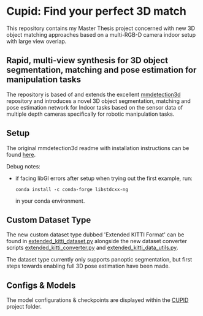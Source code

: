 # Cupid: Find your perfect 3D match

This repository contains my Master Thesis project concerned with new 3D object matching approaches based on a multi-RGB-D camera indoor setup with large view overlap.

## Rapid, multi-view synthesis for 3D object segmentation, matching and pose estimation for manipulation tasks

The repository is based of and extends the excellent [mmdetection3d](https://github.com/open-mmlab/mmdetection3d) repository and introduces a novel 3D object segmentation, matching and pose estimation network for Indoor tasks based on the sensor data of multiple depth cameras specifically for robotic manipulation tasks.

## Setup

The original mmdetection3d readme with installation instructions can be found [here](ORIG_README.md).

Debug notes:
- if facing libGl errors after setup when trying out the first example, run:
    ```
    conda install -c conda-forge libstdcxx-ng
    ```
    in your conda environment.

## Custom Dataset Type

The new custom dataset type dubbed 'Extended KITTI Format' can be found in [extended_kitti_dataset.py](./mmdet3d/datasets/extended_kitti_dataset.py) alongside the new dataset converter scripts [extended_kitti_converter.py](./tools/dataset_converters/extended_kitti_converter.py) and [extended_kitti_data_utils.py](./tools/dataset_converters/extended_kitti_data_utils.py).

The dataset type currently only supports panoptic segmentation, but first steps towards enabling full 3D pose estimation have been made.

## Configs & Models

The model configurations & checkpoints are displayed within the [CUPID](./projects/CUPID/) project folder.